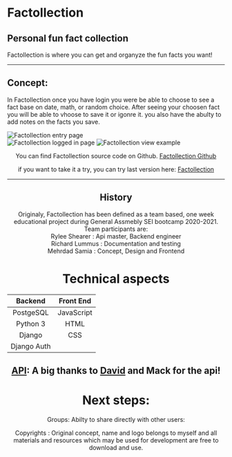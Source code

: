 # Factollection
## Personal fun fact collection

Factollection is where you can get and organyze the fun facts you want!

---

## Concept: 
In Factollection once you have login you were be able to choose to see a fact base on date, math, or random choice. After seeing your choosen fact you will be able to vhoose to save it or igonre it. you also have the abulty to add notes on the facts you save.


![Factollection entry page](https://imgur.com/T4jS9iH.png)  
![Factollection logged in page](https://imgur.com/vgeDJPA.png)
![Factollection view example](https://i.imgur.com/kOt9otf.png)  
<center>

You can find Factollection source code on Github.
[Factollection Github](https://github.com/SamiaMehrdad/Factollection.git)

if you want to take it a try, you can try last version here: [Factollection](https://factollection.herokuapp.com/)

---
## History

Originaly, Factollection has been defined as a team based, one week educational project during General Assmebly SEI bootcamp 2020-2021. <br>
Team participants are: <br>
Rylee Shearer : Api master, Backend engineer<br>
Richard Lummus : Documentation and testing<br>
Mehrdad Samia : Concept, Design and Frontend<br>


# Technical aspects 

|   Backend   |  Front End  |
|:-----------:|:-----------:|
| PostgeSQL   | JavaScript  |
| Python 3    | HTML        |
| Django      | CSS         |
| Django Auth |             |


## [API](http://numbersapi.com/#42): A big thanks to [David](http://david-hu.com/2012/03/05/announcing-numbers-api.html) and Mack for the api!


# Next steps:
Groups:
Abilty to share directly with other users:

Copyrights :
Original concept, name and logo belongs to myself and all materials and resources which may be used for development are free to download and use.
</center>
